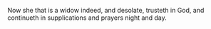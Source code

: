 Now she that is a widow indeed, and desolate, trusteth in God, and continueth in supplications and prayers night and day.
